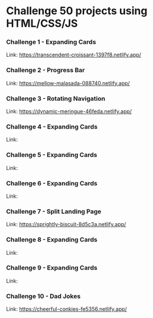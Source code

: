 # Challenge 50 projects using HTML/CSS/JS

### Challenge 1 - Expanding Cards
Link: https://transcendent-croissant-1397f8.netlify.app/

### Challenge 2 - Progress Bar
Link: https://mellow-malasada-088740.netlify.app/

### Challenge 3 - Rotating Navigation
Link: https://dynamic-meringue-46feda.netlify.app/

### Challenge 4 - Expanding Cards
Link:

### Challenge 5 - Expanding Cards
Link:

### Challenge 6 - Expanding Cards
Link:

### Challenge 7 - Split Landing Page
Link: https://sprightly-biscuit-8d5c3a.netlify.app/

### Challenge 8 - Expanding Cards
Link:

### Challenge 9 - Expanding Cards
Link:

### Challenge 10 - Dad Jokes
Link: https://cheerful-conkies-fe5356.netlify.app/


